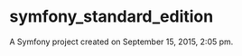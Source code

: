 symfony_standard_edition
========================

A Symfony project created on September 15, 2015, 2:05 pm.
